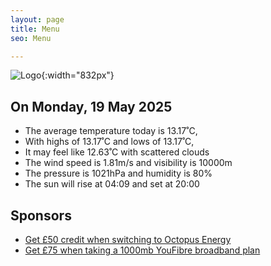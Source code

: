 ```yaml
---
layout: page
title: Menu
seo: Menu

---
```


![Logo](/images/logo.jpg){:width="832px"}

<!-- weather_marker starts -->
## On Monday, 19 May 2025

- The average temperature today is 13.17˚C,
- With highs of 13.17˚C and lows of 13.17˚C,
- It may feel like 12.63˚C with scattered clouds
- The wind speed is 1.81m/s and visibility is 10000m
- The pressure is 1021hPa and humidity is 80%
- The sun will rise at 04:09 and set at 20:00

<!-- weather_marker ends -->

## Sponsors

- [Get £50 credit when switching to Octopus Energy](https://bit.ly/3oD1nnS)
- [Get £75 when taking a 1000mb YouFibre broadband plan](https://aklam.io/91zWhU?)
